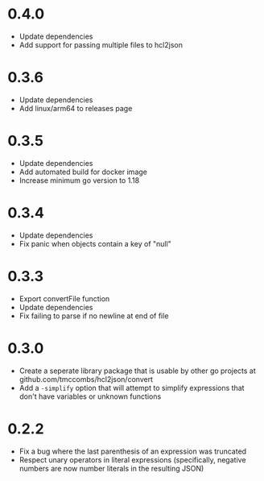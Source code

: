 # 0.4.0
- Update dependencies
- Add support for passing multiple files to hcl2json

# 0.3.6
- Update dependencies
- Add linux/arm64 to releases page

# 0.3.5
- Update dependencies
- Add automated build for docker image
- Increase minimum go version to 1.18

# 0.3.4
- Update dependencies
- Fix panic when objects contain a key of "null"

# 0.3.3
- Export convertFile function
- Update dependencies
- Fix failing to parse if no newline at end of file

# 0.3.0
- Create a seperate library package that is usable by other go projects at github.com/tmccombs/hcl2json/convert
- Add a `-simplify` option that will attempt to simplify expressions that don't have variables or unknown functions


# 0.2.2

- Fix a bug where the last parenthesis of an expression was truncated
- Respect unary operators in literal expressions (specifically, negative numbers are now number literals in the resulting JSON)

